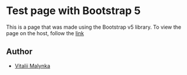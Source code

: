 # Test page with Bootstrap 5

This is a page that was made using the Bootstrap v5 library.
To view the page on the host, follow the [link](https://vitaliimalynka.github.io/)

## Author

- [Vitalii Malynka](https://github.com/vitaliimalynka)
